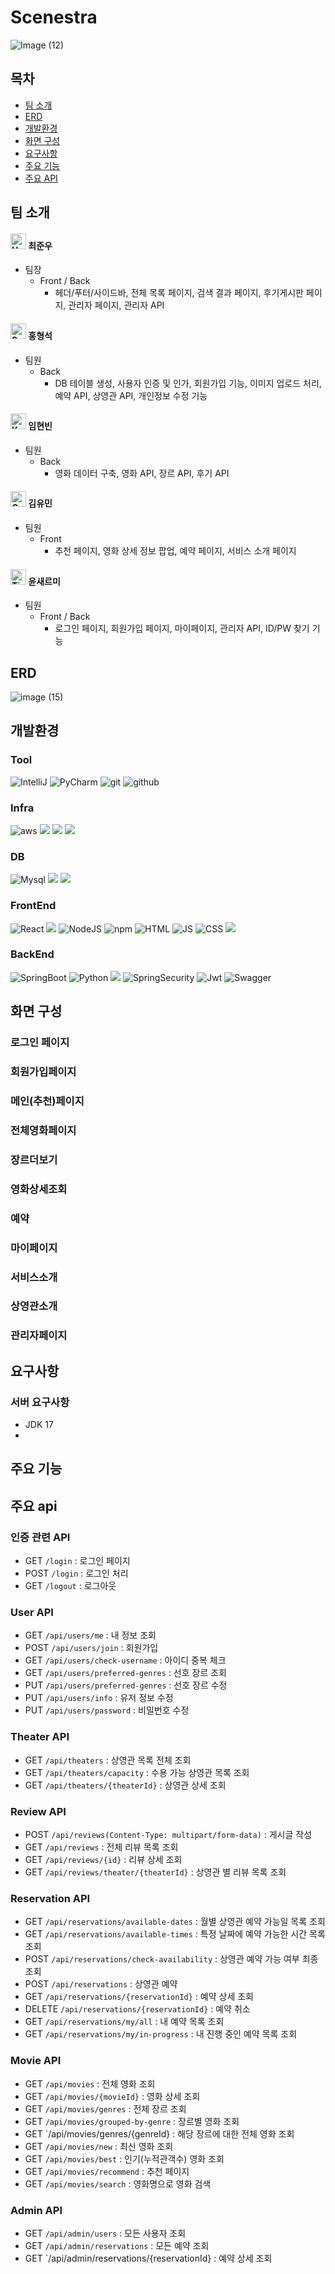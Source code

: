 # Scenestra 
![Image (12)](https://github.com/user-attachments/assets/6b293636-ec05-4a0a-b91d-99f546fec3d5)

## 목차
- [팀 소개](#팀-소개)
- [ERD](#erd)
- [개발환경](#개발환경)
- [화면 구성](#화면-구성)
- [요구사항](#요구사항)
- [주요 기능](#주요-기능)
- [주요 API](#주요-api)


## 팀 소개
#### <img src="https://raw.githubusercontent.com/Tarikul-Islam-Anik/Animated-Fluent-Emojis/master/Emojis/Animals/Hatching%20Chick.png" alt="Hatching Chick" width="25" height="25" /> 최준우
  - 팀장
    - Front / Back
      - 헤더/푸터/사이드바, 전체 목록 페이지, 검색 결과 페이지, 후기게시판 페이지, 관리자 페이지, 관리자 API

#### <img src="https://raw.githubusercontent.com/Tarikul-Islam-Anik/Animated-Fluent-Emojis/master/Emojis/Animals/Seal.png" alt="Seal" width="25" height="25" /> 홍형석 
  - 팀원 
    - Back 
      - DB 테이블 생성, 사용자 인증 및 인가, 회원가입 기능, 이미지 업로드 처리, 예약 API, 상영관 API, 개인정보 수정 기능

#### <img src="https://raw.githubusercontent.com/Tarikul-Islam-Anik/Animated-Fluent-Emojis/master/Emojis/Animals/Koala.png" alt="Koala" width="25" height="25" /> 임현빈 
  - 팀원 
    - Back 
      - 영화 데이터 구축, 영화 API, 장르 API, 후기 API

#### <img src="https://raw.githubusercontent.com/Tarikul-Islam-Anik/Animated-Fluent-Emojis/master/Emojis/Animals/Cat%20Face.png" alt="Cat Face" width="25" height="25" /> 김유민 
  - 팀원 
    - Front 
      - 추천 페이지, 영화 상세 정보 팝업, 예약 페이지, 서비스 소개 페이지

#### <img src="https://raw.githubusercontent.com/Tarikul-Islam-Anik/Animated-Fluent-Emojis/master/Emojis/Animals/Tiger%20Face.png" alt="Tiger Face" width="25" height="25" /> 윤새르미 
  - 팀원 
    - Front / Back 
      - 로그인 페이지, 회원가입 페이지, 마이페이지, 관리자 API, ID/PW 찾기 기능

## ERD
![image (15)](https://github.com/user-attachments/assets/e6c1b050-abab-4220-941c-d43eebe9267c)


## 개발환경

### Tool
![IntelliJ](https://img.shields.io/badge/IntelliJ_IDEA-000000.svg?style=for-the-badge&logo=intellij-idea&logoColor=white)
![PyCharm](https://img.shields.io/badge/PyCharm-000000.svg?&style=for-the-badge&logo=PyCharm&logoColor=white)
![git](https://img.shields.io/badge/GIT-E44C30?style=for-the-badge&logo=git&logoColor=white)
![github](https://img.shields.io/badge/GitHub-100000?style=for-the-badge&logo=github&logoColor=white)

### Infra
![aws](https://img.shields.io/badge/AWS-%23FF9900.svg?style=for-the-badge&logo=amazon-aws&logoColor=white)
<img src="https://img.shields.io/badge/Amazon%20EC2-FF9900?style=for-the-badge&logo=Amazon%20EC2&logoColor=white">
<img src="https://img.shields.io/badge/Amazon%20S3-569A31?style=for-the-badge&logo=Amazon%20S3&logoColor=white">
<img src="https://img.shields.io/badge/RDS-527FFF?style=for-the-badge&logo=amazonrds&logoColor=white">

### DB
![Mysql](https://img.shields.io/badge/mysql-4479A1.svg?style=for-the-badge&logo=mysql&logoColor=white)
<img src="https://img.shields.io/badge/heidisql-47A248?style=for-the-badge&logo=heidisql&logoColor=white">
<img src="https://img.shields.io/badge/dbeaver-382923?style=for-the-badge&logo=dbeaver&logoColor=white">

### FrontEnd
![React](https://img.shields.io/badge/React-20232A?style=for-the-badge&logo=react&logoColor=61DAFB)
<img src="https://img.shields.io/badge/vite-646CFF?style=for-the-badge&logo=vite&logoColor=white">
![NodeJS](https://img.shields.io/badge/Node.js-43853D?style=for-the-badge&logo=node.js&logoColor=white)
![npm](https://img.shields.io/badge/npm-CB3837?style=for-the-badge&logo=npm&logoColor=white)
![HTML](https://img.shields.io/badge/HTML-239120?style=for-the-badge&logo=html5&logoColor=white)
![JS](https://img.shields.io/badge/p5%20js-ED225D?style=for-the-badge&logo=p5dotjs&logoColor=white)
![CSS](https://img.shields.io/badge/CSS-239120?&style=for-the-badge&logo=css3&logoColor=white)
<img src="https://img.shields.io/badge/axios-5A29E4?style=for-the-badge&logo=axios&logoColor=white">

### BackEnd
![SpringBoot](https://img.shields.io/badge/springboot-6DB33F?style=for-the-badge&logo=spring&logoColor=white)
![Python](https://img.shields.io/badge/Python-3776AB?style=for-the-badge&logo=python&logoColor=white)
<img src="https://img.shields.io/badge/JPA-6DB33F?style=for-the-badge&logo=java&logoColor=white">
![SpringSecurity](https://img.shields.io/badge/Spring_Security-6DB33F?style=for-the-badge&logo=Spring-Security&logoColor=white)
![Jwt](https://img.shields.io/badge/JWT-black?style=for-the-badge&logo=JSON%20web%20tokens)
![Swagger](https://img.shields.io/badge/-Swagger-%23Clojure?style=for-the-badge&logo=swagger&logoColor=white)

## 화면 구성
### 로그인 페이지


### 회원가입페이지


### 메인(추천)페이지


### 전체영화페이지


### 장르더보기


### 영화상세조회


### 예약


### 마이페이지


### 서비스소개


### 상영관소개


### 관리자페이지


## 요구사항

### 서버 요구사항
- JDK 17
- 


## 주요 기능


## 주요 api

### 인증 관련 API
- GET `/login` : 로그인 페이지
- POST `/login` : 로그인 처리
- GET `/logout` : 로그아웃

### User API
- GET `/api/users/me` : 내 정보 조회
- POST `/api/users/join` : 회원가입
- GET `/api/users/check-username` : 아이디 중복 체크
- GET `/api/users/preferred-genres` : 선호 장르 조회
- PUT `/api/users/preferred-genres` : 선호 장르 수정
- PUT `/api/users/info` : 유저 정보 수정
- PUT `/api/users/password` : 비밀번호 수정

### Theater API
- GET `/api/theaters` : 상영관 목록 전체 조회
- GET `/api/theaters/capacity` : 수용 가능 상영관 목록 조회
- GET `/api/theaters/{theaterId}` : 상영관 상세 조회

### Review API
- POST `/api/reviews(Content-Type: multipart/form-data)` : 게시글 작성
- GET `/api/reviews` : 전체 리뷰 목록 조회
- GET `/api/reviews/{id}` : 리뷰 상세 조회
- GET `/api/reviews/theater/{theaterId}` : 상영관 별 리뷰 목록 조회

### Reservation API
- GET `/api/reservations/available-dates` : 월별 상영관 예약 가능일 목록 조회
- GET `/api/reservations/available-times` : 특정 날짜에 예약 가능한 시간 목록 조회
- POST `/api/reservations/check-availability` : 상영관 예약 가능 여부 최종 조회
- POST `/api/reservations` : 상영관 예약
- GET `/api/reservations/{reservationId}` : 예약 상세 조회
- DELETE `/api/reservations/{reservationId}` : 예약 취소
- GET `/api/reservations/my/all` : 내 예약 목록 조회
- GET `/api/reservations/my/in-progress` : 내 진행 중인 예약 목록 조회

### Movie API
- GET `/api/movies` : 전체 영화 조회
- GET `/api/movies/{movieId}` : 영화 상세 조회
- GET `/api/movies/genres` : 전체 장르 조회
- GET `/api/movies/grouped-by-genre` : 장르별 영화 조회
- GET `/api/movies/genres/{genreId} : 해당 장르에 대한 전체 영화 조회
- GET `/api/movies/new` : 최신 영화 조회
- GET `/api/movies/best` : 인기(누적관객수) 영화 조회
- GET `/api/movies/recommend` : 추천 페이지
- GET `/api/movies/search` : 영화명으로 영화 검색

### Admin API
- GET `/api/admin/users` : 모든 사용자 조회
- GET `/api/admin/reservations` : 모든 예약 조회
- GET `/api/admin/reservations/{reservationId} : 예약 상세 조회




